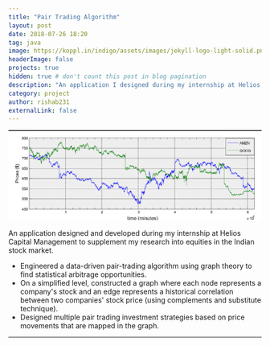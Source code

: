 ```yaml
---
title: "Pair Trading Algorithm"
layout: post
date: 2018-07-26 18:20
tag: java
image: https://koppl.in/indigo/assets/images/jekyll-logo-light-solid.png
headerImage: false
projects: true
hidden: true # don't count this post in blog pagination
description: "An application I designed during my internship at Helios Capital Management to supplement my research into equities in the Indian stock market."
category: project
author: rishab231
externalLink: false
---
```


![Pair-Trading](../assets/images/pair-trading.png)

An application designed and developed during my internship at Helios Capital Management to supplement my research into equities in the Indian stock market.

- Engineered a data-driven pair-trading algorithm using graph theory to find statistical arbitrage opportunities.
- On a simplified level, constructed a graph where each node represents a company's stock and an edge represents a historical correlation between two companies' stock price (using complements and substitute technique).
- Designed multiple pair trading investment strategies based on price movements that are mapped in the graph.


---